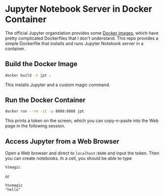 # Jupyter Notebook Server in Docker Container

The official Jupyter organziation provides some [Docker images](https://github.com/jupyter/docker-stacks/), which have pretty complicated Dockerfiles that I don't understand. This repo provides a simple Dockerfile that installs and runs Jupyter Notebook server in a container.

## Build the Docker Image

```bash
docker build -t jpt .
```

This installs Jupyter and a custom magic command.

## Run the Docker Container

```bash
docker run --rm -it -p 8888:8888 jpt
```

This prints a token on the screen, which you can copy-n-paste into the Web page in the following session.

## Access Jupyter from a Web Browser

Open a Web browser and direct to `localhost:8888` and input the token. Then you can create notebooks.  In a cell, you should be able to type

```
%lmagic
```

or

```
%%cmagic
"hello"
```
